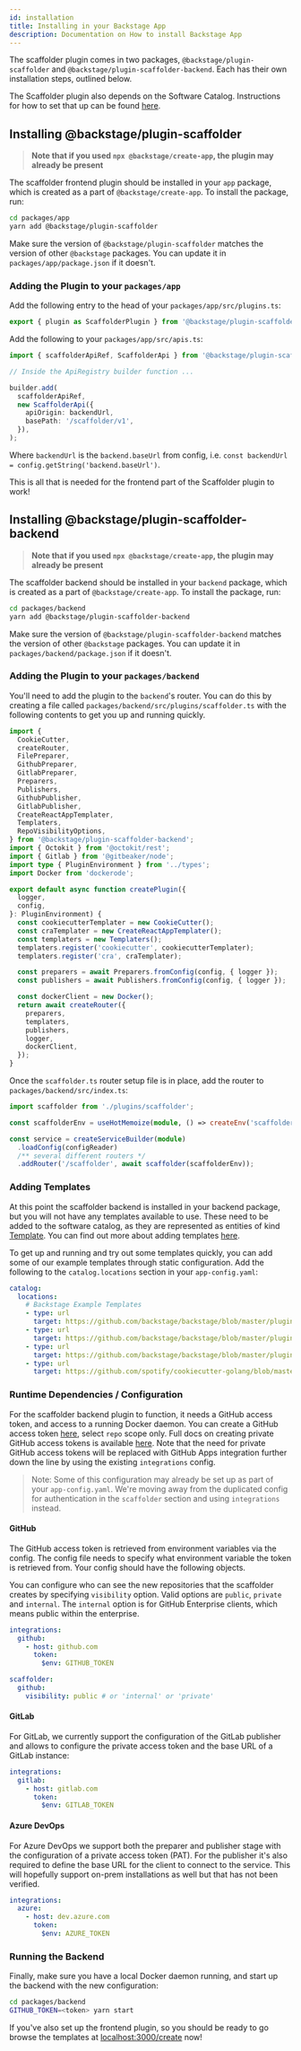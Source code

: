 ```yaml
---
id: installation
title: Installing in your Backstage App
description: Documentation on How to install Backstage App
---
```


The scaffolder plugin comes in two packages, `@backstage/plugin-scaffolder` and
`@backstage/plugin-scaffolder-backend`. Each has their own installation steps,
outlined below.

The Scaffolder plugin also depends on the Software Catalog. Instructions for how
to set that up can be found [here](../software-catalog/installation.md).

## Installing @backstage/plugin-scaffolder

> **Note that if you used `npx @backstage/create-app`, the plugin may already be
> present**

The scaffolder frontend plugin should be installed in your `app` package, which
is created as a part of `@backstage/create-app`. To install the package, run:

```bash
cd packages/app
yarn add @backstage/plugin-scaffolder
```

Make sure the version of `@backstage/plugin-scaffolder` matches the version of
other `@backstage` packages. You can update it in `packages/app/package.json` if
it doesn't.

### Adding the Plugin to your `packages/app`

Add the following entry to the head of your `packages/app/src/plugins.ts`:

```ts
export { plugin as ScaffolderPlugin } from '@backstage/plugin-scaffolder';
```

Add the following to your `packages/app/src/apis.ts`:

```ts
import { scaffolderApiRef, ScaffolderApi } from '@backstage/plugin-scaffolder';

// Inside the ApiRegistry builder function ...

builder.add(
  scaffolderApiRef,
  new ScaffolderApi({
    apiOrigin: backendUrl,
    basePath: '/scaffolder/v1',
  }),
);
```

Where `backendUrl` is the `backend.baseUrl` from config, i.e.
`const backendUrl = config.getString('backend.baseUrl')`.

This is all that is needed for the frontend part of the Scaffolder plugin to
work!

## Installing @backstage/plugin-scaffolder-backend

> **Note that if you used `npx @backstage/create-app`, the plugin may already be
> present**

The scaffolder backend should be installed in your `backend` package, which is
created as a part of `@backstage/create-app`. To install the package, run:

```bash
cd packages/backend
yarn add @backstage/plugin-scaffolder-backend
```

Make sure the version of `@backstage/plugin-scaffolder-backend` matches the
version of other `@backstage` packages. You can update it in
`packages/backend/package.json` if it doesn't.

### Adding the Plugin to your `packages/backend`

You'll need to add the plugin to the `backend`'s router. You can do this by
creating a file called `packages/backend/src/plugins/scaffolder.ts` with the
following contents to get you up and running quickly.

```ts
import {
  CookieCutter,
  createRouter,
  FilePreparer,
  GithubPreparer,
  GitlabPreparer,
  Preparers,
  Publishers,
  GithubPublisher,
  GitlabPublisher,
  CreateReactAppTemplater,
  Templaters,
  RepoVisibilityOptions,
} from '@backstage/plugin-scaffolder-backend';
import { Octokit } from '@octokit/rest';
import { Gitlab } from '@gitbeaker/node';
import type { PluginEnvironment } from '../types';
import Docker from 'dockerode';

export default async function createPlugin({
  logger,
  config,
}: PluginEnvironment) {
  const cookiecutterTemplater = new CookieCutter();
  const craTemplater = new CreateReactAppTemplater();
  const templaters = new Templaters();
  templaters.register('cookiecutter', cookiecutterTemplater);
  templaters.register('cra', craTemplater);

  const preparers = await Preparers.fromConfig(config, { logger });
  const publishers = await Publishers.fromConfig(config, { logger });

  const dockerClient = new Docker();
  return await createRouter({
    preparers,
    templaters,
    publishers,
    logger,
    dockerClient,
  });
}
```

Once the `scaffolder.ts` router setup file is in place, add the router to
`packages/backend/src/index.ts`:

```ts
import scaffolder from './plugins/scaffolder';

const scaffolderEnv = useHotMemoize(module, () => createEnv('scaffolder'));

const service = createServiceBuilder(module)
  .loadConfig(configReader)
  /** several different routers */
  .addRouter('/scaffolder', await scaffolder(scaffolderEnv));
```

### Adding Templates

At this point the scaffolder backend is installed in your backend package, but
you will not have any templates available to use. These need to be added to the
software catalog, as they are represented as entities of kind
[Template](../software-catalog/descriptor-format.md#kind-template). You can find
out more about adding templates [here](./adding-templates.md).

To get up and running and try out some templates quickly, you can add some of
our example templates through static configuration. Add the following to the
`catalog.locations` section in your `app-config.yaml`:

```yaml
catalog:
  locations:
    # Backstage Example Templates
    - type: url
      target: https://github.com/backstage/backstage/blob/master/plugins/scaffolder-backend/sample-templates/react-ssr-template/template.yaml
    - type: url
      target: https://github.com/backstage/backstage/blob/master/plugins/scaffolder-backend/sample-templates/springboot-grpc-template/template.yaml
    - type: url
      target: https://github.com/backstage/backstage/blob/master/plugins/scaffolder-backend/sample-templates/create-react-app/template.yaml
    - type: url
      target: https://github.com/spotify/cookiecutter-golang/blob/master/template.yaml
```

### Runtime Dependencies / Configuration

For the scaffolder backend plugin to function, it needs a GitHub access token,
and access to a running Docker daemon. You can create a GitHub access token
[here](https://github.com/settings/tokens/new), select `repo` scope only. Full
docs on creating private GitHub access tokens is available
[here](https://docs.github.com/en/github/authenticating-to-github/creating-a-personal-access-token).
Note that the need for private GitHub access tokens will be replaced with GitHub
Apps integration further down the line by using the existing `integrations`
config.

> Note: Some of this configuration may already be set up as part of your `app-config.yaml`.
> We're moving away from the duplicated config for authentication in the
> `scaffolder` section and using `integrations` instead.

#### GitHub

The GitHub access token is retrieved from environment variables via the config.
The config file needs to specify what environment variable the token is
retrieved from. Your config should have the following objects.

You can configure who can see the new repositories that the scaffolder creates
by specifying `visibility` option. Valid options are `public`, `private` and
`internal`. The `internal` option is for GitHub Enterprise clients, which means
public within the enterprise.

```yaml
integrations:
  github:
    - host: github.com
      token:
        $env: GITHUB_TOKEN

scaffolder:
  github:
    visibility: public # or 'internal' or 'private'
```

#### GitLab

For GitLab, we currently support the configuration of the GitLab publisher and
allows to configure the private access token and the base URL of a GitLab
instance:

```yaml
integrations:
  gitlab:
    - host: gitlab.com
      token:
        $env: GITLAB_TOKEN
```

#### Azure DevOps

For Azure DevOps we support both the preparer and publisher stage with the
configuration of a private access token (PAT). For the publisher it's also
required to define the base URL for the client to connect to the service. This
will hopefully support on-prem installations as well but that has not been
verified.

```yaml
integrations:
  azure:
    - host: dev.azure.com
      token:
        $env: AZURE_TOKEN
```

### Running the Backend

Finally, make sure you have a local Docker daemon running, and start up the
backend with the new configuration:

```bash
cd packages/backend
GITHUB_TOKEN=<token> yarn start
```

If you've also set up the frontend plugin, so you should be ready to go browse
the templates at [localhost:3000/create](http://localhost:3000/create) now!

